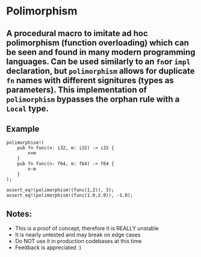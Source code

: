 # Polimorphism
A procedural macro to imitate ad hoc polimorphism (function overloading) which can be seen and found in many modern programming languages. Can be used similarly to an `fn`or `impl` declaration, but `polimorphism` allows for duplicate `fn` names with different signitures (types as parameters). This implementation of `polimorphism` bypasses the orphan rule with a `Local` type.
---
## Example
```
polimorphism!(
    pub fn func(n: i32, m: i32) -> i32 {
        n+m
    }
    pub fn func(n: f64, m: f64) -> f64 {
        n-m
    }
);

assert_eq!(polimorphism!(func(1,2)), 3);
assert_eq!(polimorphism!(func(1.0,2.0)), -1.0);
```
## Notes:
- This is a proof of concept, therefore it is REALLY unstable
- It is nearly untested and may break on edge cases
- Do NOT use it in production codebases at this time
- Feedback is appreciated :)